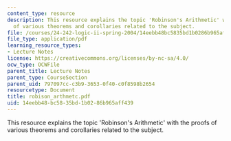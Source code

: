 ```yaml
---
content_type: resource
description: This resource explains the topic 'Robinson's Arithmetic' with the proofs
  of various theorems and corollaries related to the subject.
file: /courses/24-242-logic-ii-spring-2004/14eebb48bc5835bd1b0286b965aff439_robison_arthmetc.pdf
file_type: application/pdf
learning_resource_types:
- Lecture Notes
license: https://creativecommons.org/licenses/by-nc-sa/4.0/
ocw_type: OCWFile
parent_title: Lecture Notes
parent_type: CourseSection
parent_uid: 797097cc-c3b9-3653-0f40-c0f8598b2654
resourcetype: Document
title: robison_arthmetc.pdf
uid: 14eebb48-bc58-35bd-1b02-86b965aff439
---
```

This resource explains the topic 'Robinson's Arithmetic' with the proofs of various theorems and corollaries related to the subject.